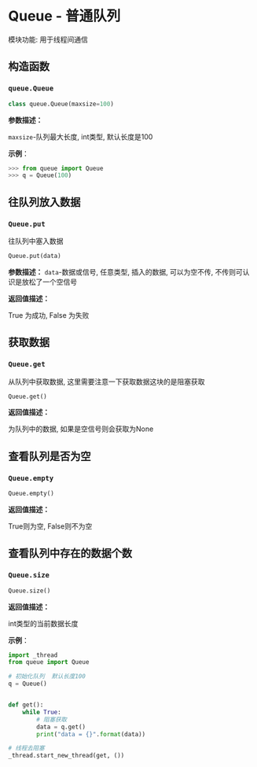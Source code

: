 # Queue - 普通队列

模块功能: 用于线程间通信



## 构造函数

### `queue.Queue`

```python
class queue.Queue(maxsize=100)
```

**参数描述：**

`maxsize`-队列最大长度,   int类型,  默认长度是100

**示例**：

```python
>>> from queue import Queue
>>> q = Queue(100)
```



## 往队列放入数据

### `Queue.put`

往队列中塞入数据

```python
Queue.put(data)
```

**参数描述：**
`data`-数据或信号,  任意类型,   插入的数据, 可以为空不传, 不传则可认识是放松了一个空信号

**返回值描述：**

True 为成功, False 为失败



## 获取数据

### `Queue.get`

从队列中获取数据, 这里需要注意一下获取数据这块的是阻塞获取

```python
Queue.get()
```

**返回值描述：**

为队列中的数据, 如果是空信号则会获取为None



## 查看队列是否为空

### `Queue.empty`

```python
Queue.empty()
```

**返回值描述：**

True则为空, False则不为空



## 查看队列中存在的数据个数

### `Queue.size`

```python
Queue.size()
```

**返回值描述：**

int类型的当前数据长度



**示例**：

```python
import _thread
from queue import Queue

# 初始化队列  默认长度100
q = Queue()


def get():
    while True:
        # 阻塞获取
        data = q.get()
        print("data = {}".format(data))

# 线程去阻塞
_thread.start_new_thread(get, ())
```